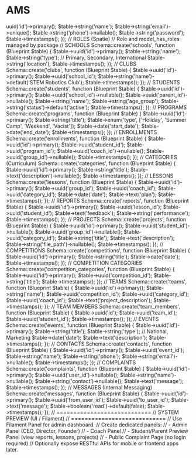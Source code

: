 # AMS
<?php

// Laravel Modular Starter: Asist Management System (AMS)

// Directory structure suggestion:
// - app/Modules/
//   - Users/
//   - Schools/
//   - Students/
//   - Programs/
//   - Lessons/
//   - Projects/
//   - Competitions/
//   - Events/
//   - Reports/
//   - Complaints/
//   - Messages/

// Composer.json
// Use Laravel Modules or DDD structure with PSR-4 autoloading

// ============================
// MIGRATIONS & MODELS SAMPLES
// ============================

// USERS MODULE
Schema::create('users', function (Blueprint $table) {
    $table->uuid('id')->primary();
    $table->string('name');
    $table->string('email')->unique();
    $table->string('phone')->nullable();
    $table->string('password');
    $table->timestamps();
});

// ROLES (Spatie)
// Role and model_has_roles managed by package

// SCHOOLS
Schema::create('schools', function (Blueprint $table) {
    $table->uuid('id')->primary();
    $table->string('name');
    $table->string('type'); // Primary, Secondary, International
    $table->string('location');
    $table->timestamps();
});

// CLUBS
Schema::create('clubs', function (Blueprint $table) {
    $table->uuid('id')->primary();
    $table->uuid('school_id');
    $table->string('name')->default('STEM Robotics Club');
    $table->timestamps();
});

// STUDENTS
Schema::create('students', function (Blueprint $table) {
    $table->uuid('id')->primary();
    $table->uuid('school_id')->nullable();
    $table->uuid('parent_id')->nullable();
    $table->string('name');
    $table->string('age_group');
    $table->string('status')->default('active');
    $table->timestamps();
});

// PROGRAMS
Schema::create('programs', function (Blueprint $table) {
    $table->uuid('id')->primary();
    $table->string('title');
    $table->enum('type', ['Holiday', 'Summer Camp', 'Weekend', 'Vacist']);
    $table->date('start_date');
    $table->date('end_date');
    $table->timestamps();
});

// ENROLLMENTS
Schema::create('enrollments', function (Blueprint $table) {
    $table->uuid('id')->primary();
    $table->uuid('student_id');
    $table->uuid('program_id');
    $table->uuid('coach_id')->nullable();
    $table->uuid('group_id')->nullable();
    $table->timestamps();
});

// CATEGORIES (Curriculum)
Schema::create('categories', function (Blueprint $table) {
    $table->uuid('id')->primary();
    $table->string('title');
    $table->text('description')->nullable();
    $table->timestamps();
});

// LESSONS
Schema::create('lessons', function (Blueprint $table) {
    $table->uuid('id')->primary();
    $table->uuid('group_id');
    $table->uuid('coach_id');
    $table->uuid('category_id');
    $table->date('date');
    $table->text('plan');
    $table->timestamps();
});

// REPORTS
Schema::create('reports', function (Blueprint $table) {
    $table->uuid('id')->primary();
    $table->uuid('lesson_id');
    $table->uuid('student_id');
    $table->text('feedback');
    $table->string('performance');
    $table->timestamps();
});

// PROJECTS
Schema::create('projects', function (Blueprint $table) {
    $table->uuid('id')->primary();
    $table->uuid('student_id')->nullable();
    $table->uuid('group_id')->nullable();
    $table->uuid('category_id');
    $table->string('title');
    $table->text('description');
    $table->string('file_path')->nullable();
    $table->timestamps();
});

// COMPETITIONS
Schema::create('competitions', function (Blueprint $table) {
    $table->uuid('id')->primary();
    $table->string('title');
    $table->date('date');
    $table->timestamps();
});

// COMPETITION CATEGORIES
Schema::create('competition_categories', function (Blueprint $table) {
    $table->uuid('id')->primary();
    $table->uuid('competition_id');
    $table->string('title');
    $table->timestamps();
});

// TEAMS
Schema::create('teams', function (Blueprint $table) {
    $table->uuid('id')->primary();
    $table->string('name');
    $table->uuid('competition_id');
    $table->uuid('category_id');
    $table->uuid('coach_id');
    $table->text('project_description');
    $table->timestamps();
});

// TEAM MEMBERS
Schema::create('team_members', function (Blueprint $table) {
    $table->uuid('id');
    $table->uuid('team_id');
    $table->uuid('student_id');
    $table->timestamps();
});

// EVENTS
Schema::create('events', function (Blueprint $table) {
    $table->uuid('id')->primary();
    $table->string('title');
    $table->string('type'); // National, Marketing
    $table->date('date');
    $table->text('description');
    $table->timestamps();
});

// CONTACTS
Schema::create('contacts', function (Blueprint $table) {
    $table->uuid('id')->primary();
    $table->uuid('event_id');
    $table->string('name');
    $table->string('phone');
    $table->string('email')->nullable();
    $table->timestamps();
});

// COMPLAINTS
Schema::create('complaints', function (Blueprint $table) {
    $table->uuid('id')->primary();
    $table->uuid('user_id')->nullable();
    $table->string('name')->nullable();
    $table->string('contact')->nullable();
    $table->text('message');
    $table->timestamps();
});

// MESSAGES (Internal Messaging)
Schema::create('messages', function (Blueprint $table) {
    $table->uuid('id')->primary();
    $table->uuid('from_user_id');
    $table->uuid('to_user_id');
    $table->text('message');
    $table->boolean('read')->default(false);
    $table->timestamps();
});

// ============================
// SYSTEM PREVIEW (UI / Filament)
// ============================

// Use Filament Panel for admin dashboard.
// Create dedicated panels:
// - Admin Panel (CEO, Director, Founder)
// - Coach Panel
// - Student/Parent Preview Panel (view reports, lessons, projects)
// - Public Complaint Page (no login required)

// Optionally expose RESTful APIs for mobile or frontend apps later.

